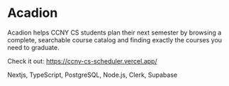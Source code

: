 # Acadion
Acadion helps CCNY CS students plan their next semester by browsing a complete, searchable course catalog and finding exactly the courses you need to graduate.

Check it out: https://ccny-cs-scheduler.vercel.app/

Nextjs, TypeScript, PostgreSQL, Node.js, Clerk, Supabase
